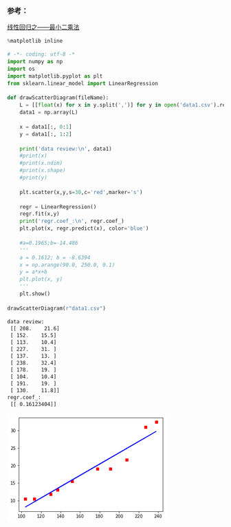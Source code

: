 
### 参考：
[线性回归之——最小二乘法](http://sbp810050504.blog.51cto.com/2799422/1269572)


```python
%matplotlib inline
```


```python
# -*- coding: utf-8 -*
import numpy as np
import os
import matplotlib.pyplot as plt
from sklearn.linear_model import LinearRegression

def drawScatterDiagram(fileName):
    L = [[float(x) for x in y.split(',')] for y in open('data1.csv').read().rstrip().split('\n')[:]]
    data1 = np.array(L)

    x = data1[:, 0:1]
    y = data1[:, 1:2]

    print('data review:\n', data1)
    #print(x)
    #print(x.ndim)
    #print(x.shape)
    #print(y)

    plt.scatter(x,y,s=30,c='red',marker='s')

    regr = LinearRegression()
    regr.fit(x,y)
    print('regr.coef_:\n', regr.coef_)
    plt.plot(x, regr.predict(x), color='blue')

    #a=0.1965;b=-14.486
    '''
    a = 0.1612; b = -8.6394
    x = np.arange(90.0, 250.0, 0.1)
    y = a*x+b
    plt.plot(x, y)
    '''
    plt.show()

drawScatterDiagram(r"data1.csv")

```

    data review:
     [[ 208.    21.6]
     [ 152.    15.5]
     [ 113.    10.4]
     [ 227.    31. ]
     [ 137.    13. ]
     [ 238.    32.4]
     [ 178.    19. ]
     [ 104.    10.4]
     [ 191.    19. ]
     [ 130.    11.8]]
    regr.coef_:
     [[ 0.16123404]]
    


![png](docs/images/linear-regression.png)



```python

```
